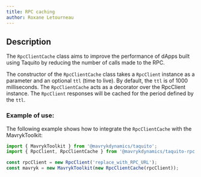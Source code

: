 ```yaml
---
title: RPC caching
author: Roxane Letourneau
---
```


## Description

The `RpcClientCache` class aims to improve the performance of dApps built using Taquito by reducing the number of calls made to the RPC.  

The constructor of the `RpcClientCache` class takes a `RpcClient` instance as a parameter and an optional `ttl` (time to live). By default, the `ttl` is of 1000 milliseconds. The `RpcClientCache` acts as a decorator over the RpcClient instance. The `RpcClient` responses will be cached for the period defined by the `ttl`.  

### Example of use: 

The following example shows how to integrate the `RpcClientCache` with the MavrykToolkit:

```js
import { MavrykToolkit } from '@mavrykdynamics/taquito';
import { RpcClient, RpcClientCache } from '@mavrykdynamics/taquito-rpc';

const rpcClient = new RpcClient('replace_with_RPC_URL');
const mavryk = new MavrykToolkit(new RpcClientCache(rpcClient));
```